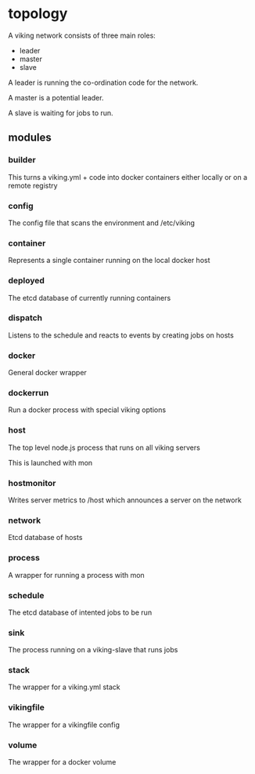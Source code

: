 # topology

A viking network consists of three main roles:

 * leader
 * master
 * slave

A leader is running the co-ordination code for the network.

A master is a potential leader.

A slave is waiting for jobs to run.

## modules

### builder

This turns a viking.yml + code into docker containers either locally or on a remote registry

### config

The config file that scans the environment and /etc/viking

### container

Represents a single container running on the local docker host

### deployed

The etcd database of currently running containers

### dispatch

Listens to the schedule and reacts to events by creating jobs on hosts

### docker

General docker wrapper

### dockerrun

Run a docker process with special viking options

### host

The top level node.js process that runs on all viking servers

This is launched with mon

### hostmonitor

Writes server metrics to /host which announces a server on the network

### network

Etcd database of hosts

### process

A wrapper for running a process with mon

### schedule

The etcd database of intented jobs to be run

### sink

The process running on a viking-slave that runs jobs

### stack

The wrapper for a viking.yml stack

### vikingfile

The wrapper for a vikingfile config

### volume

The wrapper for a docker volume
